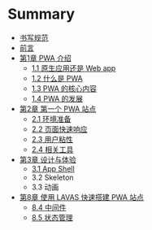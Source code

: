 # Summary

* [书写规范](standard.md)
* [前言](README.md)
* [第1章 PWA 介绍](chapter01.md)
  * [1.1 原生应用还是 Web app](chapter01/11-why.md)
  * [1.2 什么是 PWA](chapter01/12-what.md)
  * [1.3 PWA 的核心内容](chapter01/13-how.md)
  * [1.4 PWA 的发展](chapter01/14-future.md)
* [第2章 第一个 PWA 站点](chapter02.md)
  * [2.1 环境准备](chapter02/21-start.md)
  * [2.2 页面快速响应](chapter02/22-fast-page.md)
  * [2.3 用户粘性](chapter02/23-user-stickiness.md)
  * [2.4 相关工具](chapter02/24-tools.md)
* [第3章 设计与体验](chapter03.md)
  * [3.1 App Shell](chapter03/31-app-shell.md)
  * 3.2 Skeleton
  * 3.3 动画
* [第8章 使用 LAVAS 快速搭建 PWA 站点](chapter08.md)
  * [8.4 中间件](84-lavas-middleware.md)
  * [8.5 状态管理](85-lavas-vuex.md)

